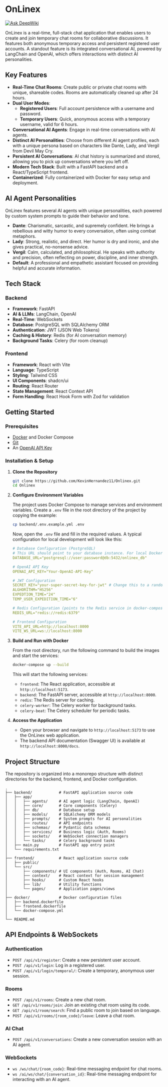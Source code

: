 # OnLinex
[![Ask DeepWiki](https://devin.ai/assets/askdeepwiki.png)](https://deepwiki.com/KevinHernandez11/Onlinex)

OnLinex is a real-time, full-stack chat application that enables users to create and join temporary chat rooms for collaborative discussions. It features both anonymous temporary access and persistent registered user accounts. A standout feature is its integrated conversational AI, powered by LangChain and OpenAI, which offers interactions with distinct AI personalities.

## Key Features

- **Real-Time Chat Rooms**: Create public or private chat rooms with unique, shareable codes. Rooms are automatically cleaned up after 24 hours.
- **Dual User Modes**:
    - **Registered Users**: Full account persistence with a username and password.
    - **Temporary Users**: Quick, anonymous access with a temporary username, valid for 6 hours.
- **Conversational AI Agents**: Engage in real-time conversations with AI agents.
- **Distinct AI Personalities**: Choose from different AI agent profiles, each with a unique persona based on characters like Dante, Lady, and Vergil from Devil May Cry.
- **Persistent AI Conversations**: AI chat history is summarized and stored, allowing you to pick up conversations where you left off.
- **Modern Tech Stack**: Built with a FastAPI backend and a React/TypeScript frontend.
- **Containerized**: Fully containerized with Docker for easy setup and deployment.

## AI Agent Personalities

OnLinex features several AI agents with unique personalities, each powered by custom system prompts to guide their behavior and tone.

- **Dante**: Charismatic, sarcastic, and supremely confident. He brings a rebellious and witty humor to every conversation, often using combat metaphors.
- **Lady**: Strong, realistic, and direct. Her humor is dry and ironic, and she gives practical, no-nonsense advice.
- **Vergil**: Calm, calculated, and philosophical. He speaks with authority and precision, often reflecting on power, discipline, and inner strength.
- **Default**: A professional and empathetic assistant focused on providing helpful and accurate information.

## Tech Stack

### Backend
- **Framework**: FastAPI
- **AI & LLMs**: LangChain, OpenAI
- **Real-Time**: WebSockets
- **Database**: PostgreSQL with SQLAlchemy ORM
- **Authentication**: JWT (JSON Web Tokens)
- **Caching & History**: Redis (for AI conversation memory)
- **Background Tasks**: Celery (for room cleanup)

### Frontend
- **Framework**: React with Vite
- **Language**: TypeScript
- **Styling**: Tailwind CSS
- **UI Components**: shadcn/ui
- **Routing**: React Router
- **State Management**: React Context API
- **Form Handling**: React Hook Form with Zod for validation

## Getting Started

### Prerequisites

- [Docker](https://www.docker.com/products/docker-desktop/) and Docker Compose
- [Git](https://git-scm.com/)
- An [OpenAI API Key](https://platform.openai.com/api-keys)

### Installation & Setup

1.  **Clone the Repository**

    ```bash
    git clone https://github.com/KevinHernandez11/Onlinex.git
    cd Onlinex
    ```

2.  **Configure Environment Variables**

    The project uses Docker Compose to manage services and environment variables. Create a `.env` file in the root directory of the project by copying the example:

    ```bash
    cp backend/.env.example.yml .env
    ```

    Now, open the `.env` file and fill in the required values. A typical configuration for local development will look like this:

    ```yml
    # Database Configuration (PostgreSQL)
    # This URL should point to your database instance. For local Docker, you can set up a PostgreSQL service.
    DATABASE_URL="postgresql://user:password@db:5432/onlinex_db"

    # OpenAI API Key
    OPENAI_API_KEY="Your-OpenAI-API-Key"

    # JWT Configuration
    SECRET_KEY="your-super-secret-key-for-jwt" # Change this to a random, strong string
    ALGHORITHM="HS256"
    EXPEDTION_TIME="24"
    TEMP_USER_EXPEDITION_TIME="6"

    # Redis Configuration (points to the Redis service in docker-compose.yml)
    REDIS_URL="redis://redis:6379"

    # Frontend Configuration
    VITE_API_URL=http://localhost:8000
    VITE_WS_URL=ws://localhost:8000
    ```

3.  **Build and Run with Docker**

    From the root directory, run the following command to build the images and start the services:

    ```bash
    docker-compose up --build
    ```

    This will start the following services:
    - `frontend`: The React application, accessible at `http://localhost:5173`.
    - `backend`: The FastAPI server, accessible at `http://localhost:8000`.
    - `redis`: The Redis server for caching.
    - `celery-worker`: The Celery worker for background tasks.
    - `celery-beat`: The Celery scheduler for periodic tasks.

4.  **Access the Application**

    -   Open your browser and navigate to `http://localhost:5173` to use the OnLinex web application.
    -   The backend API documentation (Swagger UI) is available at `http://localhost:8000/docs`.

## Project Structure

The repository is organized into a monorepo structure with distinct directories for the backend, frontend, and Docker configuration.

```
.
├── backend/            # FastAPI application source code
│   ├── app/
│   │   ├── agents/     # AI agent logic (LangChain, OpenAI)
│   │   ├── core/       # Core components (Celery)
│   │   ├── db/         # Database setup
│   │   ├── models/     # SQLAlchemy ORM models
│   │   ├── prompts/    # System prompts for AI personalities
│   │   ├── routes/     # API endpoints
│   │   ├── schemas/    # Pydantic data schemas
│   │   ├── services/   # Business logic (Auth, Rooms)
│   │   ├── sockets/    # WebSocket connection managers
│   │   └── tasks/      # Celery background tasks
│   ├── main.py         # FastAPI app entry point
│   └── requirements.txt
│
├── frontend/           # React application source code
│   ├── public/
│   └── src/
│       ├── components/ # UI components (Auth, Rooms, AI Chat)
│       ├── context/    # React context for session management
│       ├── hooks/      # Custom React hooks
│       ├── lib/        # Utility functions
│       └── pages/      # Application pages/views
│
├── docker/             # Docker configuration files
│   ├── backend.dockerfile
│   ├── frontend.dockerfile
│   └── docker-compose.yml
│
└── README.md
```

## API Endpoints & WebSockets

### Authentication
- `POST /api/v1/register`: Create a new persistent user account.
- `POST /api/v1/login`: Log in a registered user.
- `POST /api/v1/login/temporal/`: Create a temporary, anonymous user session.

### Rooms
- `POST /api/v1/rooms`: Create a new chat room.
- `GET /api/v1/rooms/join`: Join an existing chat room using its code.
- `GET /api/v1/room/search`: Find a public room to join based on language.
- `POST /api/v1/rooms/{room_code}/leave`: Leave a chat room.

### AI Chat
- `POST /api/v1/conversations`: Create a new conversation session with an AI agent.

### WebSockets
- `ws /ws/chat/{room_code}`: Real-time messaging endpoint for chat rooms.
- `ws /ai/ws/chat/{conversation_id}`: Real-time messaging endpoint for interacting with an AI agent.
